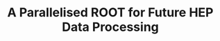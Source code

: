 ---
layout: default
title: A Parallelised ROOT for Future HEP Data Processing
authors: Danilo Piparo, Philippe Canal, Guilherme Amadio, Enrico Guiraud, Axel Naumann, Xavier Valls and Enric Tejedor Saavedra
publication: 23rd International Conference on Computing in High Energy and Nuclear Physics (CHEP 2018) Sofia, Bulgaria, July 9-13, 2018
type: PARA
doi: 110.1051/epjconf/201921405033
---